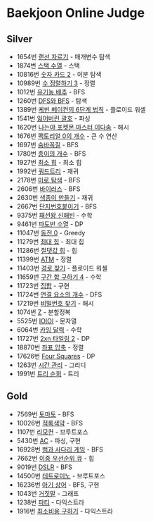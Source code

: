 # Baekjoon Online Judge
## Silver
- 1654번 [랜선 자르기](https://www.acmicpc.net/problem/1654) - 매개변수 탐색
- 1874번 [스택 수열](https://www.acmicpc.net/problem/1874) - 스택
- 10816번 [숫자 카드 2](https://www.acmicpc.net/problem/10816) - 이분 탐색
- 10989번 [수 정렬하기 3](https://www.acmicpc.net/problem/10989) - 정렬
- 1012번 [유기농 배추](https://www.acmicpc.net/problem/1012) - BFS
- 1260번 [DFS와 BFS](https://www.acmicpc.net/problem/1260) - 탐색
- 1389번 [케빈 베이컨의 6단계 법칙](https://www.acmicpc.net/problem/1389) - 플로이드 워셀
- 1541번 [잃어버린 괄호](https://www.acmicpc.net/problem/1541) - 파싱
- 1620번 [나는야 포켓몬 마스터 이다솜](https://www.acmicpc.net/problem/1620) - 해시
- 1676번 [팩토리얼 0의 개수](https://www.acmicpc.net/problem/1676) - 큰 수 연산
- 1697번 [숨바꼭질](https://www.acmicpc.net/problem/1697) - BFS
- 1780번 [종이의 개수](https://www.acmicpc.net/problem/1780) - BFS
- 1927번 [최소 힙](https://www.acmicpc.net/problem/1927) - 최소 힙
- 1992번 [쿼드트리](https://www.acmicpc.net/problem/1992) - 재귀
- 2178번 [미로 탐색](https://www.acmicpc.net/problem/2178) - BFS
- 2606번 [바이러스](https://www.acmicpc.net/problem/2606) - BFS
- 2630번 [색종이 만들기](https://www.acmicpc.net/problem/2630) - 재귀
- 2667번 [단지번호붙이기](https://www.acmicpc.net/problem/2667) - BFS
- 9375번 [패션왕 신해빈](https://www.acmicpc.net/problem/9375) - 수학
- 9461번 [파도반 수열](https://www.acmicpc.net/problem/9461) - DP
- 11047번 [동전 0](https://www.acmicpc.net/problem/11047) - Greedy
- 11279번 [최대 힙](https://www.acmicpc.net/problem/11279) - 최대 힙
- 11286번 [절댓값 힙](https://www.acmicpc.net/problem/11286) - 힙
- 11399번 [ATM](https://www.acmicpc.net/problem/11399) - 정렬
- 11403번 [경로 찾기](https://www.acmicpc.net/problem/11403) - 플로이드 워셸
- 11659번 [구간 합 구하기 4](https://www.acmicpc.net/problem/11659) - 수학
- 11723번 [집합](https://www.acmicpc.net/problem/11723) - 구현
- 11724번 [연결 요소의 개수](https://www.acmicpc.net/problem/11724) - DFS
- 17219번 [비밀번호 찾기](https://www.acmicpc.net/problem/17219) - 해시
- 1074번 [Z](https://www.acmicpc.net/problem/1074) - 분할정복
- 5525번 [IOIOI](https://www.acmicpc.net/problem/5525) - 문자열
- 6064번 [카잉 달력](https://www.acmicpc.net/problem/6064) - 수학
- 11727번 [2xn 타일링 2](https://www.acmicpc.net/problem/11727) - DP
- 18870번 [좌표 압축](https://www.acmicpc.net/problem/18870) - 정렬
- 17626번 [Four Squares](https://www.acmicpc.net/problem/17626) - DP
- 1263번 [시간 관리](https://www.acmicpc.net/problem/1263) - 그리디
- 1991번 [트리 순회](https://www.acmicpc.net/problem/1991) - 트리

## Gold
- 7569번 [토마토](https://www.acmicpc.net/problem/7569) - BFS
- 10026번 [적록색약](https://www.acmicpc.net/problem/10026) - BFS
- 1107번 [리모컨](https://www.acmicpc.net/problem/1107) - 브루트포스
- 5430번 [AC](https://www.acmicpc.net/problem/5430) - 파싱, 구현
- 16928번 [뱀과 사다리 게임](https://www.acmicpc.net/problem/16928) - BFS
- 7662번 [이중 우선순위 큐](https://www.acmicpc.net/problem/7662) - 힙
- 9019번 [DSLR](https://www.acmicpc.net/problem/9019) - BFS
- 14500번 [테트로미노](https://www.acmicpc.net/problem/14500) - 브루트포스
- 16236번 [아기 상어](https://www.acmicpc.net/problem/16236) - BFS, 구현
- 1043번 [거짓말](https://www.acmicpc.net/problem/1043) - 그래프
- 1238번 [파티](https://www.acmicpc.net/problem/1238) - 다익스트라
- 1916번 [최소비용 구하기](https://www.acmicpc.net/problem/1916) - 다익스트라